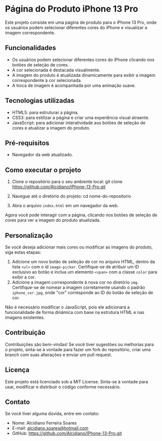 # Página do Produto iPhone 13 Pro
 
Este projeto consiste em uma página de produto para o iPhone 13 Pro, onde os usuários podem selecionar diferentes cores do iPhone e visualizar a imagem correspondente.
 
## Funcionalidades
- Os usuários podem selecionar diferentes cores do iPhone clicando nos botões de seleção de cores.
- A cor selecionada é destacada visualmente.
- A imagem do produto é atualizada dinamicamente para exibir a imagem correspondente à cor selecionada.
- A troca de imagem é acompanhada por uma animação suave.
 
## Tecnologias utilizadas
- HTML5: para estruturar a página.
- CSS3: para estilizar a página e criar uma experiência visual atraente.
- JavaScript: para adicionar interatividade aos botões de seleção de cores e atualizar a imagem do produto.
 
## Pré-requisitos
- Navegador da web atualizado.
 
## Como executar o projeto
1. Clone o repositório para o seu ambiente local:
git clone https://github.com/Alcidiano/IPhone-13-Pro.git
 
2. Navegue até o diretório do projeto:
cd nome-do-repositorio
3. Abra o arquivo `index.html` em um navegador da web.
 
Agora você pode interagir com a página, clicando nos botões de seleção de cores para ver a imagem do produto atualizada.
 
## Personalização
Se você deseja adicionar mais cores ou modificar as imagens do produto, siga estas etapas:
 
1. Adicione um novo botão de seleção de cor no arquivo HTML, dentro da lista `<ul>` com o id `image-picker`. Certifique-se de atribuir um ID exclusivo ao botão e inclua um elemento `<span>` com a classe `color` para exibir a cor.
2. Adicione a imagem correspondente à nova cor no diretório `img`. Certifique-se de nomear a imagem corretamente usando o padrão `iphone_cor.jpg`, onde "cor" corresponde ao ID do botão de seleção de cor.
 
Não é necessário modificar o JavaScript, pois ele adicionará a funcionalidade de forma dinâmica com base na estrutura HTML e nas imagens existentes.
 
## Contribuição
Contribuições são bem-vindas! Se você tiver sugestões ou melhorias para o projeto, sinta-se à vontade para fazer um fork do repositório, criar uma branch com suas alterações e enviar um pull request.
 
## Licença
Este projeto está licenciado sob a MIT License. Sinta-se à vontade para usar, modificar e distribuir o código conforme necessário.
 
## Contato
Se você tiver alguma dúvida, entre em contato:
 
- Nome: Alcidiano Ferreira Soares   
- E-mail: alcidiano.soares@hotmail.com  
- GitHub: https://github.com/Alcidiano/IPhone-13-Pro.git